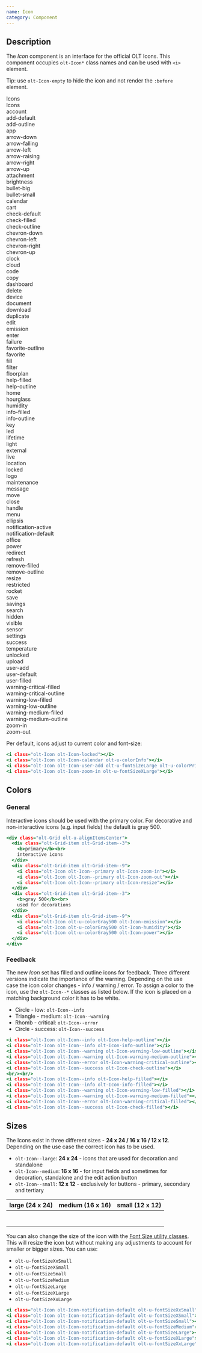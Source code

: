 ```yaml
---
name: Icon
category: Component
---
```


## Description

The *Icon* component is an interface for the official OLT Icons. This
component occupies `olt-Icon*` class names and can be used with `<i>` element.

Tip: use `olt-Icon-empty` to hide the icon and not render the `:before` element.

<div class="olt-DataCards olt-DataCards--useFlexLayout olt-u-marginBottom3">
  <div class="olt-DataCards-frame">
    <div class="olt-DataCards-head">
      <div class="olt-DataCards-headItem olt-DataCards--tableCellWidth90">
        Icons
      </div>
    </div>
  </div>
  <div class="olt-DataCards-body">
    <!-- Account -->
    <div class="olt-DataCards-card">
      <div class="olt-DataCards-cardItem olt-DataCards--tableCellWidth90">
        <div class="olt-DataCards-title">Icons</div>
        <div class="olt-DataCards-content">
          <div class="demo-icon">
            <i class="olt-Icon olt-Icon-account" title="account"></i>
            <span>account</span>
          </div>
          <div class="demo-icon">
            <i class="olt-Icon olt-Icon-add-default" title="add-default"></i>
            <span>add-default</span>
          </div>
          <div class="demo-icon">
            <i class="olt-Icon olt-Icon-add-outline" title="add-outline"></i>
            <span>add-outline</span>
          </div>
          <div class="demo-icon">
            <i class="olt-Icon olt-Icon-app" title="app"></i>
            <span>app</span>
          </div>
          <div class="demo-icon">
            <i class="olt-Icon olt-Icon-arrow-down" title="arrow-down"></i>
            <span>arrow-down</span>
          </div>
          <div class="demo-icon">
            <i class="olt-Icon olt-Icon-arrow-falling" title="arrow-falling"></i>
            <span>arrow-falling</span>
          </div>
          <div class="demo-icon">
            <i class="olt-Icon olt-Icon-arrow-left" title="arrow-left"></i>
            <span>arrow-left</span>
          </div>
          <div class="demo-icon">
            <i class="olt-Icon olt-Icon-arrow-raising" title="arrow-raising"></i>
            <span>arrow-raising</span>
          </div>
          <div class="demo-icon">
            <i class="olt-Icon olt-Icon-arrow-right" title="arrow-right"></i>
            <span>arrow-right</span>
          </div>
          <div class="demo-icon">
            <i class="olt-Icon olt-Icon-arrow-up" title="arrow-up"></i>
            <span>arrow-up</span>
          </div>
          <div class="demo-icon">
            <i class="olt-Icon olt-Icon-attachment" title="attachment"></i>
            <span>attachment</span>
          </div>
          <div class="demo-icon">
            <i class="olt-Icon olt-Icon-brightness" title="brightness"></i>
            <span>brightness</span>
          </div>
          <div class="demo-icon">
            <i class="olt-Icon olt-Icon-bullet-big" title="bullet-big"></i>
            <span>bullet-big</span>
          </div>
          <div class="demo-icon">
            <i class="olt-Icon olt-Icon-bullet-small" title="bullet-small"></i>
            <span>bullet-small</span>
          </div>
          <div class="demo-icon">
            <i class="olt-Icon olt-Icon-calendar" title="calendar"></i>
            <span>calendar</span>
          </div>
          <div class="demo-icon">
            <i class="olt-Icon olt-Icon-cart" title="cart"></i>
            <span>cart</span>
          </div>
          <div class="demo-icon">
            <i class="olt-Icon olt-Icon-check-default" title="check-default"></i>
            <span>check-default</span>
          </div>
          <div class="demo-icon">
            <i class="olt-Icon olt-Icon-check-filled" title="check-filled"></i>
            <span>check-filled</span>
          </div>
          <div class="demo-icon">
            <i class="olt-Icon olt-Icon-check-outline" title="check-outline"></i>
            <span>check-outline</span>
          </div>
          <div class="demo-icon">
            <i class="olt-Icon olt-Icon-chevron-down" title="chevron-down"></i>
            <span>chevron-down</span>
          </div>
          <div class="demo-icon">
            <i class="olt-Icon olt-Icon-chevron-left" title="chevron-left"></i>
            <span>chevron-left</span>
          </div>
          <div class="demo-icon">
            <i class="olt-Icon olt-Icon-chevron-right" title="chevron-right"></i>
            <span>chevron-right</span>
          </div>
          <div class="demo-icon">
            <i class="olt-Icon olt-Icon-chevron-up" title="chevron-up"></i>
            <span>chevron-up</span>
          </div>
          <div class="demo-icon">
            <i class="olt-Icon olt-Icon-clock" title="clock"></i>
            <span>clock</span>
          </div>
          <div class="demo-icon">
            <i class="olt-Icon olt-Icon-cloud" title="cloud"></i>
            <span>cloud</span>
          </div>
          <div class="demo-icon">
            <i class="olt-Icon olt-Icon-code" title="code"></i>
            <span>code</span>
          </div>
          <div class="demo-icon">
            <i class="olt-Icon olt-Icon-copy" title="copy"></i>
            <span>copy</span>
          </div>
          <div class="demo-icon">
            <i class="olt-Icon olt-Icon-dashboard" title="dashboard"></i>
            <span>dashboard</span>
          </div>
          <div class="demo-icon">
            <i class="olt-Icon olt-Icon-delete" title="delete"></i>
            <span>delete</span>
          </div>
          <div class="demo-icon">
            <i class="olt-Icon olt-Icon-device" title="device"></i>
            <span>device</span>
          </div>
          <div class="demo-icon">
            <i class="olt-Icon olt-Icon-document" title="document"></i>
            <span>document</span>
          </div>
          <div class="demo-icon">
            <i class="olt-Icon olt-Icon-download" title="download"></i>
            <span>download</span>
          </div>
          <div class="demo-icon">
            <i class="olt-Icon olt-Icon-duplicate" title="duplicate"></i>
            <span>duplicate</span>
          </div>
          <div class="demo-icon">
            <i class="olt-Icon olt-Icon-edit" title="edit"></i>
            <span>edit</span>
          </div>
          <div class="demo-icon">
            <i class="olt-Icon olt-Icon-emission" title="emission"></i>
            <span>emission</span>
          </div>
          <div class="demo-icon">
            <i class="olt-Icon olt-Icon-enter" title="enter"></i>
            <span>enter</span>
          </div>
          <div class="demo-icon">
            <i class="olt-Icon olt-Icon-failure" title="failure"></i>
            <span>failure</span>
          </div>
          <div class="demo-icon">
            <i class="olt-Icon olt-Icon-favorite-outline" title="favorite-outline"></i>
            <span>favorite-outline</span>
          </div>
          <div class="demo-icon">
            <i class="olt-Icon olt-Icon-favorite-filled" title="favorite-filled"></i>
            <span>favorite</span>
          </div>
          <div class="demo-icon">
            <i class="olt-Icon olt-Icon-fill" title="fill"></i>
            <span>fill</span>
          </div>
          <div class="demo-icon">
            <i class="olt-Icon olt-Icon-filter" title="filter"></i>
            <span>filter</span>
          </div>
          <div class="demo-icon">
            <i class="olt-Icon olt-Icon-floorplan" title="floorplan"></i>
            <span>floorplan</span>
          </div>
          <div class="demo-icon">
            <i class="olt-Icon olt-Icon-help-filled" title="help-filled"></i>
            <span>help-filled</span>
          </div>
          <div class="demo-icon">
            <i class="olt-Icon olt-Icon-help-outline" title="help-outline"></i>
            <span>help-outline</span>
          </div>
          <div class="demo-icon">
            <i class="olt-Icon olt-Icon-home" title="home"></i>
            <span>home</span>
          </div>
          <div class="demo-icon">
            <i class="olt-Icon olt-Icon-hourglass" title="hourglass"></i>
            <span>hourglass</span>
          </div>
          <div class="demo-icon">
            <i class="olt-Icon olt-Icon-humidity" title="humidity"></i>
            <span>humidity</span>
          </div>
          <div class="demo-icon">
            <i class="olt-Icon olt-Icon-info-filled" title="info-filled"></i>
            <span>info-filled</span>
          </div>
          <div class="demo-icon">
            <i class="olt-Icon olt-Icon-info-outline" title="info-outline"></i>
            <span>info-outline</span>
          </div>
          <div class="demo-icon">
            <i class="olt-Icon olt-Icon-key" title="key"></i>
            <span>key</span>
          </div>
          <div class="demo-icon">
            <i class="olt-Icon olt-Icon-led" title="led"></i>
            <span>led</span>
          </div>
          <div class="demo-icon">
            <i class="olt-Icon olt-Icon-lifetime" title="lifetime"></i>
            <span>lifetime</span>
          </div>
          <div class="demo-icon">
            <i class="olt-Icon olt-Icon-light" title="light"></i>
            <span>light</span>
          </div>
          <div class="demo-icon">
            <i class="olt-Icon olt-Icon-external" title="external"></i>
            <span>external</span>
          </div>
          <div class="demo-icon">
            <i class="olt-Icon olt-Icon-live" title="live"></i>
            <span>live</span>
          </div>
          <div class="demo-icon">
            <i class="olt-Icon olt-Icon-location" title="location"></i>
            <span>location</span>
          </div>
          <div class="demo-icon">
            <i class="olt-Icon olt-Icon-locked" title="locked"></i>
            <span>locked</span>
          </div>
          <div class="demo-icon">
            <i class="olt-Icon olt-Icon-logo" title="logo"></i>
            <span>logo</span>
          </div>
          <div class="demo-icon">
            <i class="olt-Icon olt-Icon-maintenance" title="maintenance"></i>
            <span>maintenance</span>
          </div>
          <div class="demo-icon">
            <i class="olt-Icon olt-Icon-message" title="message"></i>
            <span>message</span>
          </div>
          <div class="demo-icon">
            <i class="olt-Icon olt-Icon-move" title="move"></i>
            <span>move</span>
          </div>
          <div class="demo-icon">
            <i class="olt-Icon olt-Icon-close" title="close"></i>
            <span>close</span>
          </div>
          <div class="demo-icon">
            <i class="olt-Icon olt-Icon-handle" title="handle"></i>
            <span>handle</span>
          </div>
          <div class="demo-icon">
            <i class="olt-Icon olt-Icon-menu" title="menu"></i>
            <span>menu</span>
          </div>
          <div class="demo-icon">
            <i class="olt-Icon olt-Icon-ellipsis" title="ellipsis"></i>
            <span>ellipsis</span>
          </div>
          <div class="demo-icon">
            <i class="olt-Icon olt-Icon-notification-active" title="notification-active"></i>
            <span>notification-active</span>
          </div>
          <div class="demo-icon">
            <i class="olt-Icon olt-Icon-notification-default" title="notification-default"></i>
            <span>notification-default</span>
          </div>
          <div class="demo-icon">
            <i class="olt-Icon olt-Icon-office" title="office"></i>
            <span>office</span>
          </div>
          <div class="demo-icon">
            <i class="olt-Icon olt-Icon-power" title="power"></i>
            <span>power</span>
          </div>
          <div class="demo-icon">
            <i class="olt-Icon olt-Icon-redirect" title="redirect"></i>
            <span>redirect</span>
          </div>
          <div class="demo-icon">
            <i class="olt-Icon olt-Icon-refresh" title="refresh"></i>
            <span>refresh</span>
          </div>
          <div class="demo-icon">
            <i class="olt-Icon olt-Icon-remove-filled" title="remove-filled"></i>
            <span>remove-filled</span>
          </div>
          <div class="demo-icon">
            <i class="olt-Icon olt-Icon-remove-outline" title="remove-outline"></i>
            <span>remove-outline</span>
          </div>
          <div class="demo-icon">
            <i class="olt-Icon olt-Icon-resize" title="resize"></i>
            <span>resize</span>
          </div>
          <div class="demo-icon">
            <i class="olt-Icon olt-Icon-restricted" title="restricted"></i>
            <span>restricted</span>
          </div>
          <div class="demo-icon">
            <i class="olt-Icon olt-Icon-rocket" title="rocket"></i>
            <span>rocket</span>
          </div>
          <div class="demo-icon">
            <i class="olt-Icon olt-Icon-save" title="save"></i>
            <span>save</span>
          </div>
          <div class="demo-icon">
            <i class="olt-Icon olt-Icon-savings" title="savings"></i>
            <span>savings</span>
          </div>
          <div class="demo-icon">
            <i class="olt-Icon olt-Icon-search" title="search"></i>
            <span>search</span>
          </div>
          <div class="demo-icon">
            <i class="olt-Icon olt-Icon-hidden" title="hidden"></i>
            <span>hidden</span>
          </div>
          <div class="demo-icon">
            <i class="olt-Icon olt-Icon-visible" title="visible"></i>
            <span>visible</span>
          </div>
          <div class="demo-icon">
            <i class="olt-Icon olt-Icon-sensor" title="sensor"></i>
            <span>sensor</span>
          </div>
          <div class="demo-icon">
            <i class="olt-Icon olt-Icon-settings" title="settings"></i>
            <span>settings</span>
          </div>
          <div class="demo-icon">
            <i class="olt-Icon olt-Icon-success" title="success"></i>
            <span>success</span>
          </div>
          <div class="demo-icon">
            <i class="olt-Icon olt-Icon-temperature" title="temperature"></i>
            <span>temperature</span>
          </div>
          <div class="demo-icon">
            <i class="olt-Icon olt-Icon-unlocked" title="unlocked"></i>
            <span>unlocked</span>
          </div>
          <div class="demo-icon">
            <i class="olt-Icon olt-Icon-upload" title="upload"></i>
            <span>upload</span>
          </div>
          <div class="demo-icon">
            <i class="olt-Icon olt-Icon-user-add" title="user-add"></i>
            <span>user-add</span>
          </div>
          <div class="demo-icon">
            <i class="olt-Icon olt-Icon-user-default" title="user-default"></i>
            <span>user-default</span>
          </div>
          <div class="demo-icon">
            <i class="olt-Icon olt-Icon-user-filled" title="user-filled"></i>
            <span>user-filled</span>
          </div>
          <div class="demo-icon">
            <i class="olt-Icon olt-Icon-warning-critical-filled" title="warning-critical-filled"></i>
            <span>warning-critical-filled</span>
          </div>
          <div class="demo-icon">
            <i class="olt-Icon olt-Icon-warning-critical-outline" title="warning-critical-outline"></i>
            <span>warning-critical-outline</span>
          </div>
          <div class="demo-icon">
            <i class="olt-Icon olt-Icon-warning-low-filled" title="warning-low-filled"></i>
            <span>warning-low-filled</span>
          </div>
          <div class="demo-icon">
            <i class="olt-Icon olt-Icon-warning-low-outline" title="warning-low-outline"></i>
            <span>warning-low-outline</span>
          </div>
          <div class="demo-icon">
            <i class="olt-Icon olt-Icon-warning-medium-filled" title="warning-medium-filled"></i>
            <span>warning-medium-filled</span>
          </div>
          <div class="demo-icon">
            <i class="olt-Icon olt-Icon-warning-medium-outline" title="warning-medium-outline"></i>
            <span>warning-medium-outline</span>
          </div>
          <div class="demo-icon">
            <i class="olt-Icon olt-Icon-zoom-in" title="zoom-in"></i>
            <span>zoom-in</span>
          </div>
          <div class="demo-icon">
            <i class="olt-Icon olt-Icon-zoom-out" title="zoom-out"></i>
            <span>zoom-out</span>
          </div>
        </div>
      </div>
    </div>
  </div>
</div>

Per default, icons adjust to current color and font-size:

```icons.html
<i class="olt-Icon olt-Icon-locked"></i>
<i class="olt-Icon olt-Icon-calendar olt-u-colorInfo"></i>
<i class="olt-Icon olt-Icon-user-add olt-u-fontSizeLarge olt-u-colorPrimary"></i>
<i class="olt-Icon olt-Icon-zoom-in olt-u-fontSizeXLarge"></i>
```

## Colors

### General

Interactive icons should be used with the primary color.
For decorative and non-interactive icons (e.g. input fields) the default is gray 500.

```colors-general.html
<div class="olt-Grid olt-u-alignItemsCenter">
  <div class="olt-Grid-item olt-Grid-item--3">
    <b>primary</b><br>
    interactive icons
  </div>
  <div class="olt-Grid-item olt-Grid-item--9">
    <i class="olt-Icon olt-Icon--primary olt-Icon-zoom-in"></i>
    <i class="olt-Icon olt-Icon--primary olt-Icon-zoom-out"></i>
    <i class="olt-Icon olt-Icon--primary olt-Icon-resize"></i>
  </div>
  <div class="olt-Grid-item olt-Grid-item--3">
    <b>gray 500</b><br>
    used for decorations
  </div>
  <div class="olt-Grid-item olt-Grid-item--9">
    <i class="olt-Icon olt-u-colorGray500 olt-Icon-emission"></i>
    <i class="olt-Icon olt-u-colorGray500 olt-Icon-humidity"></i>
    <i class="olt-Icon olt-u-colorGray500 olt-Icon-power"></i>
  </div>
</div>
```

### Feedback

The new *Icon* set has filled and outline icons for feedback.
Three different versions indicate the importance of the warning.
Depending on the use case the icon color changes - info / warning / error.
To assign a color to the icon, use the `olt-Icon--*` classes as listed below.
If the icon is placed on a matching background color it has to be white.

* <span class="olt-u-colorInfo">Circle - low:</span> `olt-Icon--info`
* <span class="olt-u-colorWarning">Triangle - medium:</span> `olt-Icon--warning`
* <span class="olt-u-colorError">Rhomb - critical:</span> `olt-Icon--error`
* <span class="olt-u-colorSuccess">Circle - success:</span> `olt-Icon--success`

```colors-feedback.html
<i class="olt-Icon olt-Icon--info olt-Icon-help-outline"></i>
<i class="olt-Icon olt-Icon--info olt-Icon-info-outline"></i>
<i class="olt-Icon olt-Icon--warning olt-Icon-warning-low-outline"></i>
<i class="olt-Icon olt-Icon--warning olt-Icon-warning-medium-outline"></i>
<i class="olt-Icon olt-Icon--error olt-Icon-warning-critical-outline"></i>
<i class="olt-Icon olt-Icon--success olt-Icon-check-outline"></i>
<br/><br/>
<i class="olt-Icon olt-Icon--info olt-Icon-help-filled"></i>
<i class="olt-Icon olt-Icon--info olt-Icon-info-filled"></i>
<i class="olt-Icon olt-Icon--warning olt-Icon-warning-low-filled"></i>
<i class="olt-Icon olt-Icon--warning olt-Icon-warning-medium-filled"></i>
<i class="olt-Icon olt-Icon--error olt-Icon-warning-critical-filled"></i>
<i class="olt-Icon olt-Icon--success olt-Icon-check-filled"></i>
```

## Sizes

The Icons exist in three different sizes - **24 x 24 / 16 x 16 / 12 x 12**.
Depending on the use case the correct icon has to be used.

* `olt-Icon--large`: **24 x 24** - icons that are used for decoration and standalone
* `olt-Icon--medium`: **16 x 16** - for input fields and sometimes for decoration, standalone and the edit action button
* `olt-Icon--small`: **12 x 12** - exclusively for buttons - primary, secondary and tertiary

<table class="olt-Table">
  <thead class="olt-Table-head">
    <tr class="olt-Table-row">
      <th class="olt-Table-header">large (24 x 24)</th>
      <th class="olt-Table-header">medium (16 x 16)</th>
      <th class="olt-Table-header">small (12 x 12)</th>
    </tr>
  </thead>
  <tbody class="olt-Table-body">
    <tr class="olt-Table-row">
      <td class="olt-Table-data"><i class="olt-Icon olt-Icon-notification-default olt-Icon--large"></i></td>
      <td class="olt-Table-data"><i class="olt-Icon olt-Icon-notification-default olt-Icon--medium"></i></td>
      <td class="olt-Table-data"><i class="olt-Icon olt-Icon-notification-default olt-Icon--small"></i></td>
    </tr>
    <tr class="olt-Table-row">
      <td class="olt-Table-data"><i class="olt-Icon olt-Icon-delete olt-Icon--large"></i></td>
      <td class="olt-Table-data"><i class="olt-Icon olt-Icon-delete olt-Icon--medium"></i></td>
      <td class="olt-Table-data"><i class="olt-Icon olt-Icon-delete olt-Icon--small"></i></td>
    </tr>
    <tr class="olt-Table-row">
      <td class="olt-Table-data"><i class="olt-Icon olt-Icon-edit olt-Icon--large"></i></td>
      <td class="olt-Table-data"><i class="olt-Icon olt-Icon-edit olt-Icon--medium"></i></td>
      <td class="olt-Table-data"><i class="olt-Icon olt-Icon-edit olt-Icon--small"></i></td>
    </tr>
    <tr class="olt-Table-row">
      <td class="olt-Table-data"><i class="olt-Icon olt-Icon-save olt-Icon--large"></i></td>
      <td class="olt-Table-data"><i class="olt-Icon olt-Icon-save olt-Icon--medium"></i></td>
      <td class="olt-Table-data"><i class="olt-Icon olt-Icon-save olt-Icon--small"></i></td>
    </tr>
    <tr class="olt-Table-row">
      <td class="olt-Table-data"><i class="olt-Icon olt-Icon-calendar olt-Icon--large"></i></td>
      <td class="olt-Table-data"><i class="olt-Icon olt-Icon-calendar olt-Icon--medium"></i></td>
      <td class="olt-Table-data"><i class="olt-Icon olt-Icon-calendar olt-Icon--small"></i></td>
    </tr>
    <tr class="olt-Table-row">
      <td class="olt-Table-data"><i class="olt-Icon olt-Icon-device olt-Icon--large"></i></td>
      <td class="olt-Table-data"><i class="olt-Icon olt-Icon-device olt-Icon--medium"></i></td>
      <td class="olt-Table-data"><i class="olt-Icon olt-Icon-device olt-Icon--small"></i></td>
    </tr>
    <tr class="olt-Table-row">
      <td class="olt-Table-data"><i class="olt-Icon olt-Icon-success olt-Icon--large"></i></td>
      <td class="olt-Table-data"><i class="olt-Icon olt-Icon-success olt-Icon--medium"></i></td>
      <td class="olt-Table-data"><i class="olt-Icon olt-Icon-success olt-Icon--small"></i></td>
    </tr>
  </tbody>
</table>

You can also change the size of the icon with the [Font Size utility classes](/#font-size).
This will resize the icon but without making any adjustments to account
for smaller or bigger sizes. You can use:

- `olt-u-fontSizeXxSmall`
- `olt-u-fontSizeXSmall`
- `olt-u-fontSizeSmall`
- `olt-u-fontSizeMedium`
- `olt-u-fontSizeLarge`
- `olt-u-fontSizeXLarge`
- `olt-u-fontSizeXxLarge`

```font-size.html
<i class="olt-Icon olt-Icon-notification-default olt-u-fontSizeXxSmall"></i>
<i class="olt-Icon olt-Icon-notification-default olt-u-fontSizeXSmall"></i>
<i class="olt-Icon olt-Icon-notification-default olt-u-fontSizeSmall"></i>
<i class="olt-Icon olt-Icon-notification-default olt-u-fontSizeMedium"></i>
<i class="olt-Icon olt-Icon-notification-default olt-u-fontSizeLarge"></i>
<i class="olt-Icon olt-Icon-notification-default olt-u-fontSizeXLarge"></i>
<i class="olt-Icon olt-Icon-notification-default olt-u-fontSizeXxLarge"></i>
```
